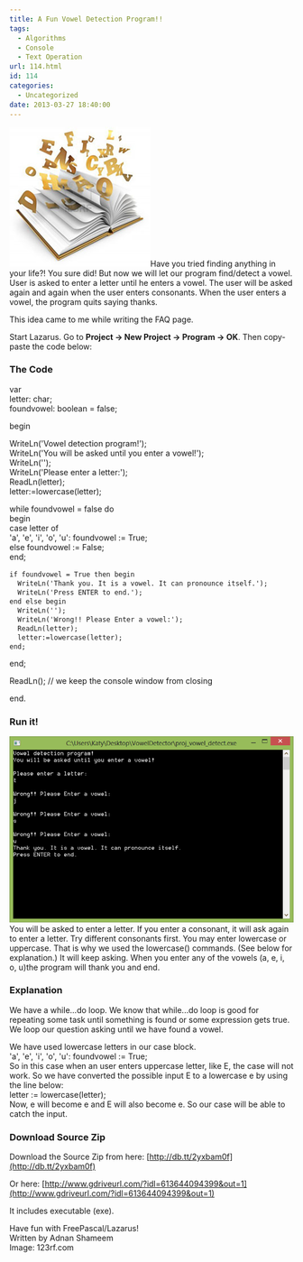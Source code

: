 ```yaml
---
title: A Fun Vowel Detection Program!!
tags:
  - Algorithms
  - Console
  - Text Operation
url: 114.html
id: 114
categories:
  - Uncategorized
date: 2013-03-27 18:40:00
---
```


![](vowel-detection-prog-freepascal/letters-flying-out-of.jpg)Have you tried finding anything in your life?! You sure did! But now we will let our program find/detect a vowel. User is asked to enter a letter until he enters a vowel. The user will be asked again and again when the user enters consonants. When the user enters a vowel, the program quits saying thanks.  
  
  
This idea came to me while writing the FAQ page.  
  
Start Lazarus. Go to **Project -> New Project -> Program -> OK**. Then copy-paste the code below:  

### The Code

var  
  letter: char;  
  foundvowel: boolean = false;  
  
begin  
  
  WriteLn('Vowel detection program!');  
  WriteLn('You will be asked until you enter a vowel!');  
  WriteLn('');  
  WriteLn('Please enter a letter:');  
  ReadLn(letter);  
  letter:=lowercase(letter);  
  
  while foundvowel = false do  
  begin  
    case letter of  
       'a', 'e', 'i', 'o', 'u': foundvowel := True;  
       else foundvowel := False;  
    end;  
  
    if foundvowel = True then begin  
      WriteLn('Thank you. It is a vowel. It can pronounce itself.');  
      WriteLn('Press ENTER to end.');  
    end else begin  
      WriteLn('');  
      WriteLn('Wrong!! Please Enter a vowel:');  
      ReadLn(letter);  
      letter:=lowercase(letter);  
    end;  
  
  end;  
  
  ReadLn(); // we keep the console window from closing  
  
end.

  

### Run it!

![](vowel-detection-prog-freepascal/VowelDetector-lazarus-fpc.gif)  
You will be asked to enter a letter. If you enter a consonant, it will ask again to enter a letter. Try different consonants first. You may enter lowercase or uppercase. That is why we used the lowercase() commands. (See below for explanation.) It will keep asking. When you enter any of the vowels (a, e, i, o, u)the program will thank you and end.  
  

### Explanation

We have a while...do loop. We know that while...do loop is good for repeating some task until something is found or some expression gets true. We loop our question asking until we have found a vowel.  
  
We have used lowercase letters in our case block.  
'a', 'e', 'i', 'o', 'u': foundvowel := True;  
So in this case when an user enters uppercase letter, like E, the case will not work. So we have converted the possible input E to a lowercase e by using the line below:  
letter := lowercase(letter);  
Now, e will become e and E will also become e. So our case will be able to catch the input.  
  

### Download Source Zip

Download the Source Zip from here: [http://db.tt/2yxbam0f](http://db.tt/2yxbam0f)  
  
Or here: [http://www.gdriveurl.com/?idl=613644094399&out=1](http://www.gdriveurl.com/?idl=613644094399&out=1)  
  
It includes executable (exe).  
  
Have fun with FreePascal/Lazarus!  
Written by Adnan Shameem  
Image: 123rf.com